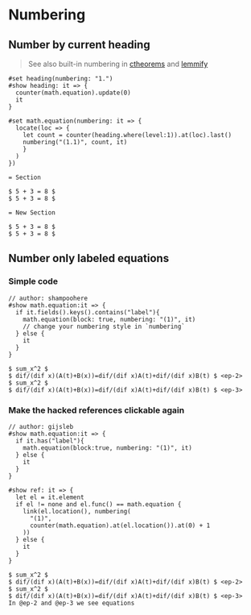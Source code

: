 # Numbering
## Number by current heading

> See also built-in numbering in [ctheorems](../../packages/math.md#ctheorem) and [lemmify](../../packages/math.md#lemmify)

```typ
#set heading(numbering: "1.")
#show heading: it => {
  counter(math.equation).update(0)
  it
}

#set math.equation(numbering: it => {
  locate(loc => {
    let count = counter(heading.where(level:1)).at(loc).last()
    numbering("(1.1)", count, it)
    }
  )
})

= Section

$ 5 + 3 = 8 $
$ 5 + 3 = 8 $

= New Section

$ 5 + 3 = 8 $
$ 5 + 3 = 8 $
```

## Number only labeled equations
### Simple code
```typ
// author: shampoohere
#show math.equation:it => {
  if it.fields().keys().contains("label"){
    math.equation(block: true, numbering: "(1)", it)
    // change your numbering style in `numbering`
  } else {
    it
  }
}

$ sum_x^2 $
$ dif/(dif x)(A(t)+B(x))=dif/(dif x)A(t)+dif/(dif x)B(t) $ <ep-2>
$ sum_x^2 $
$ dif/(dif x)(A(t)+B(x))=dif/(dif x)A(t)+dif/(dif x)B(t) $ <ep-3>
```

### Make the hacked references clickable again
```typ
// author: gijsleb
#show math.equation:it => {
  if it.has("label"){
    math.equation(block:true, numbering: "(1)", it)
  } else {
    it
  }
}

#show ref: it => {
  let el = it.element
  if el != none and el.func() == math.equation {
    link(el.location(), numbering(
      "(1)",
      counter(math.equation).at(el.location()).at(0) + 1
    ))
  } else {
    it
  }
}

$ sum_x^2 $ 
$ dif/(dif x)(A(t)+B(x))=dif/(dif x)A(t)+dif/(dif x)B(t) $ <ep-2>
$ sum_x^2 $ 
$ dif/(dif x)(A(t)+B(x))=dif/(dif x)A(t)+dif/(dif x)B(t) $ <ep-3>
In @ep-2 and @ep-3 we see equations
```
